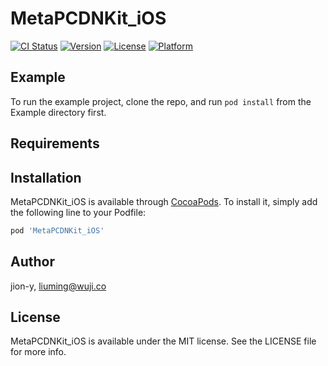 # MetaPCDNKit_iOS

[![CI Status](https://img.shields.io/travis/jion-y/MetaPCDNKit_iOS.svg?style=flat)](https://travis-ci.org/jion-y/MetaPCDNKit_iOS)
[![Version](https://img.shields.io/cocoapods/v/MetaPCDNKit_iOS.svg?style=flat)](https://cocoapods.org/pods/MetaPCDNKit_iOS)
[![License](https://img.shields.io/cocoapods/l/MetaPCDNKit_iOS.svg?style=flat)](https://cocoapods.org/pods/MetaPCDNKit_iOS)
[![Platform](https://img.shields.io/cocoapods/p/MetaPCDNKit_iOS.svg?style=flat)](https://cocoapods.org/pods/MetaPCDNKit_iOS)

## Example

To run the example project, clone the repo, and run `pod install` from the Example directory first.

## Requirements

## Installation

MetaPCDNKit_iOS is available through [CocoaPods](https://cocoapods.org). To install
it, simply add the following line to your Podfile:

```ruby
pod 'MetaPCDNKit_iOS'
```

## Author

jion-y, liuming@wuji.co

## License

MetaPCDNKit_iOS is available under the MIT license. See the LICENSE file for more info.
